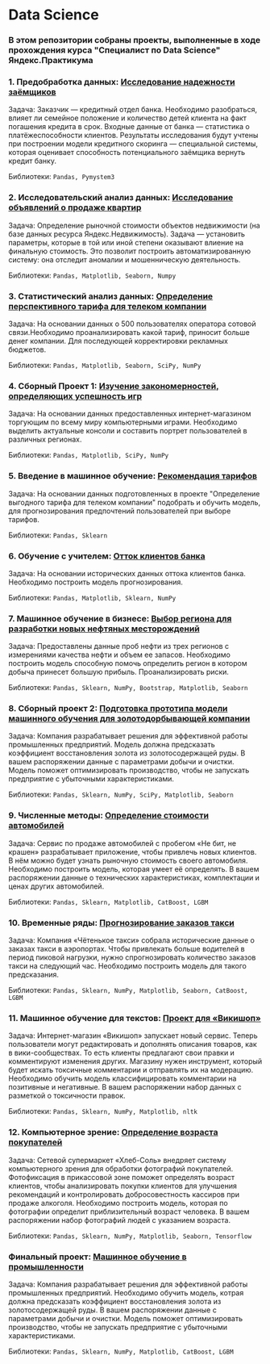 # Data Science

### В этом репозитории собраны проекты, выполненные в ходе прохождения курса "Специалист по Data Science" Яндекс.Практикума

### 1. Предобработка данных: [Исследование надежности заёмщиков](http://github.com/davidbalya/final_test_26.08/blob/main/Проект%2001.%20Исследование%20надёжности%20заёмщиков.ipynb)

Задача: Заказчик — кредитный отдел банка. Необходимо разобраться, влияет ли семейное положение и количество детей клиента на факт погашения кредита в срок. Входные данные от банка — статистика о платёжеспособности клиентов. Результаты исследования будут учтены при построении модели кредитного скоринга — специальной системы, которая оценивает способность потенциального заёмщика вернуть кредит банку.

Библиотеки: `Pandas, Pymystem3`

### 2. Исследовательский анализ данных: [Исследование объявлений о продаже квартир](https://github.com/davidbalya/final_test_26.08/blob/main/Проект%2002.%20Исследование%20объявлений%20о%20продаже%20квартир.ipynb)

Задача: Определение рыночной стоимости объектов недвижимости (на базе данных ресурса Яндекс.Недвижимость). Задача — установить параметры, которые в той или иной степени оказывают влиение на финальную стоимость. Это позволит построить автоматизированную систему: она отследит аномалии и мошенническую деятельность.

Библиотеки: `Pandas, Matplotlib, Seaborn, Numpy`

### 3. Статистический анализ данных: [Определение перспективного тарифа для телеком компании](https://github.com/davidbalya/final_test_26.08/blob/main/Проект%2003.%20Определение%20перспективного%20тарифа%20для%20телеком%20компании.ipynb)

Задача: На основании данных о 500 пользователях оператора сотовой связи.Необходимо проанализировать какой тариф, приносит больше денег компании. Для последующей корректировки рекламных бюджетов.

Библиотеки: `Pandas, Matplotlib, Seaborn, SciPy, NumPy`

### 4. Сборный Проект 1: [Изучение закономерностей, определяющих успешность игр](https://github.com/davidbalya/final_test_26.08/blob/main/Проект%2004.%20Изучение%20закономерностей%2C%20определяющих%20успешность%20игр.ipynb)

Задача: На основании данных предоставленных интернет-магазином торгующим по всему миру компьютерными играми. Необходимо выделить актуальные консоли и составить портрет пользователей в различных регионах.

Библиотеки: `Pandas, Matplotlib, SciPy, NumPy`

### 5. Введение в машинное обучение: [Рекомендация тарифов](https://github.com/davidbalya/final_test_26.08/blob/main/Проект%2005.%20Рекомендация%20тарифов.ipynb)
Задача: На основании данных подготовленных в проекте "Определение выгодного тарифа для телеком компании" подобрать и обучить модель, для прогнозирования предпочтений пользователей при выборе тарифов.

Библиотеки: `Pandas, Sklearn`

### 6. Обучение с учителем: [Отток клиентов банка](https://github.com/davidbalya/final_test_26.08/blob/main/Проект%2006.%20Отток%20клиентов%20банка.ipynb)
Задача: На основании исторических данных оттока клиентов банка. Необходимо построить модель прогнозирования.

Библиотеки: `Pandas, Matplotlib, Sklearn, NumPy`

### 7. Машинное обучение в бизнесе: [Выбор региона для разработки новых нефтяных месторождений](https://github.com/davidbalya/final_test_26.08/blob/main/Проект%2007.%20Выбор%20региона%20для%20разработки%20новых%20нефтяных%20месторождений.ipynb)
Задача: Предоставлены данные проб нефти из трех регионов с измерениями качества нефти и объем ее запасов.
Необходимо построить модель способную помочь определить регион в котором добыча принесет большую прибыль.
Проанализировать риски.

Библиотеки: `Pandas, Sklearn, NumPy, Bootstrap, Matplotlib, Seaborn`

### 8. Сборный проект 2: [Подготовка прототипа модели машинного обучения для золотодорбывающей компании](https://github.com/davidbalya/final_test_26.08/blob/main/Проект%2008.%20Подготовка%20прототипа%20модели%20машинного%20обучения%20для%20золотодорбывающей%20компании.ipynb.ipynb)
Задача: Компания разрабатывает решения для эффективной работы промышленных предприятий. Модель должна предсказать коэффициент восстановления золота из золотосодержащей руды. В вашем распоряжении данные с параметрами добычи и очистки. Модель поможет оптимизировать производство, чтобы не запускать предприятие с убыточными характеристиками.

Библиотеки: `Pandas, Sklearn, NumPy, SciPy, Matplotlib, Seaborn`

### 9. Численные методы: [Определение стоимости автомобилей](https://github.com/davidbalya/final_test_26.08/blob/main/Проект%2009.%20Определение%20стоимости%20автомобилей.ipynb.ipynb)
Задача: Сервис по продаже автомобилей с пробегом «Не бит, не крашен» разрабатывает приложение, чтобы привлечь новых клиентов. В нём можно будет узнать рыночную стоимость своего автомобиля. Необходимо построить модель, которая умеет её определять. В вашем распоряжении данные о технических характеристиках, комплектации и ценах других автомобилей.

Библиотеки: `Pandas, Sklearn, Matplotlib, CatBoost, LGBM`

### 10. Временные ряды: [Прогнозирование заказов такси](https://github.com/davidbalya/final_test_26.08/blob/main/Проект%2010.%20Прогнозирование%20заказов%20такси.ipynb.ipynb)
Задача: Компания «Чётенькое такси» собрала исторические данные о заказах такси в аэропортах. Чтобы привлекать больше водителей в период пиковой нагрузки, нужно спрогнозировать количество заказов такси на следующий час. Необходимо построить модель для такого предсказания.

Библиотеки: `Pandas, Sklearn, NumPy, Matplotlib, Seaborn, CatBoost, LGBM`

### 11. Машинное обучение для текстов: [Проект для «Викишоп»](https://github.com/davidbalya/final_test_26.08/blob/main/Проект%2011.%20Проект%20для%20«Викишоп».ipynb.ipynb)
Задача: Интернет-магазин «Викишоп» запускает новый сервис. Теперь пользователи могут редактировать и дополнять описания товаров, как в вики-сообществах. То есть клиенты предлагают свои правки и комментируют изменения других. Магазину нужен инструмент, который будет искать токсичные комментарии и отправлять их на модерацию. Необходимо обучить модель классифицировать комментарии на позитивные и негативные. В вашем распоряжении набор данных с разметкой о токсичности правок.

Библиотеки: `Pandas, Sklearn, NumPy, Matplotlib, nltk`

### 12. Компьютерное зрение: [Определение возраста покупателей](https://github.com/davidbalya/final_test_26.08/blob/main/Проект%2012.%20Определение%20возраста%20покупателей.ipynb)
Задача: Сетевой супермаркет «Хлеб-Соль» внедряет систему компьютерного зрения для обработки фотографий покупателей. Фотофиксация в прикассовой зоне поможет определять возраст клиентов, чтобы анализировать покупки клиентов для улучшения рекомендаций и контролировать добросовестность кассиров при продаже алкоголя. Необходимо построить модель, которая по фотографии определит приблизительный возраст человека. В вашем распоряжении набор фотографий людей с указанием возраста.

Библиотеки: `Pandas, Sklearn, NumPy, Matplotlib, Seaborn, Tensorflow`

### Финальный проект: [Машинное обучение в промышленности](https://github.com/davidbalya/final_test_26.08/blob/main/Финальный%20проект.%20Машинное%20обучение%20в%20промышленности.ipynb.ipynb)
Задача: Компания разрабатывает решения для эффективной работы промышленных предприятий. Необходимо обучить модель, котрая должна предсказать коэффициент восстановления золота из золотосодержащей руды. В вашем распоряжении данные с параметрами добычи и очистки. Модель поможет оптимизировать производство, чтобы не запускать предприятие с убыточными характеристиками.

Библиотеки: `Pandas, Sklearn, NumPy, Matplotlib, CatBoost, LGBM`
